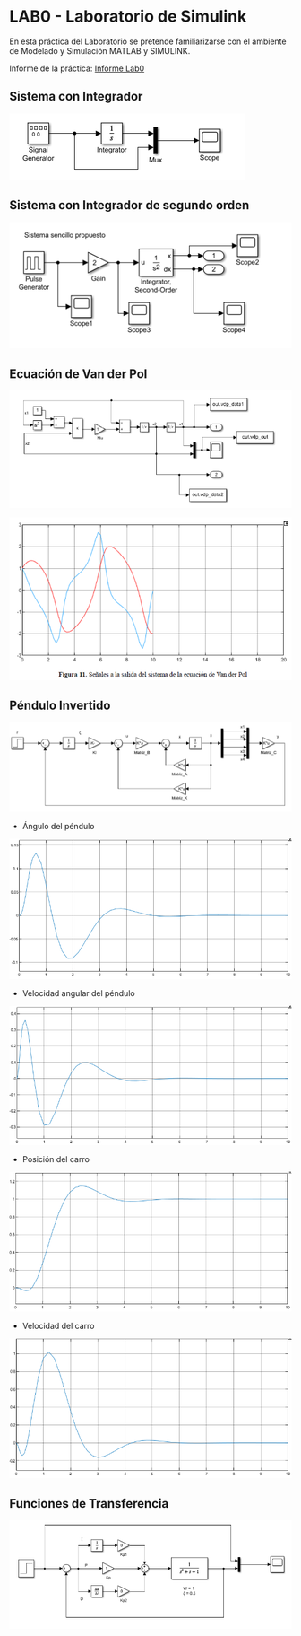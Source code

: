 # LAB0 - Laboratorio de Simulink

En esta práctica del Laboratorio se pretende familiarizarse con el ambiente de
Modelado y Simulación MATLAB y SIMULINK.

Informe de la práctica: [Informe Lab0](https://Giancarlo0811.io/Mecatronica/blob/main/LAB0/Informe-Lab0.pdf)

## Sistema con Integrador

![alt text](./Parte1-Bloques-preprogramados/sistema1.PNG)

## Sistema con Integrador de segundo orden

![alt text](./Parte1-Bloques-preprogramados/sistema2.PNG)

## Ecuación de Van der Pol

![alt text](./Parte2-Envio-de-variables/sistema_ecuacion_van_der_pol.PNG)

![alt text](./Parte2-Envio-de-variables/salida_vdp.PNG)

## Péndulo Invertido

![alt text](../LAB0/Parte3-Pendulo-Invertido/sistema.PNG)

- Ángulo del péndulo

![alt text](../LAB0/Parte3-Pendulo-Invertido/angulo_pendulo.PNG)

- Velocidad angular del péndulo

![alt text](../LAB0/Parte3-Pendulo-Invertido/vel_angular_pendulo.PNG)

- Posición del carro

![alt text](../LAB0/Parte3-Pendulo-Invertido/posicion_carro.PNG)

- Velocidad del carro

![alt text](../LAB0/Parte3-Pendulo-Invertido/velocidad_carro.PNG)

## Funciones de Transferencia

![alt text](../LAB0/Parte4-Funciones-de-transferencia/sistema.PNG)